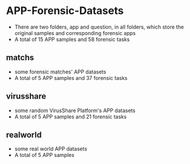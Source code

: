 # APP-Forensic-Datasets
- There are two folders, app and question, in all folders, which store the original samples and corresponding forensic apps
- A total of 15 APP samples and 58 forensic tasks

## matchs 
- some forensic matches' APP datasets
- A total of 5 APP samples and 37 forensic tasks

## virusshare
- some random VirusShare Platform's APP datasets
- A total of 5 APP samples and 21 forensic tasks
  
## realworld
- some real world APP datasets
- A total of 5 APP samples




